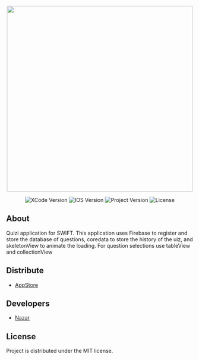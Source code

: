 <p align="center">
      <img src="https://docs.google.com/uc?id=1OUY0Lgy-qX9m-6appNq1z6hAZu2d1ocU" height="500">
</p>

<p align="center">
   <img src="https://img.shields.io/badge/Engine-XCode13.4.1-blueviolet" alt="XCode Version">
   <img src="https://img.shields.io/badge/IOS-13.2-important" alt="IOS Version">
   <img src="https://img.shields.io/badge/Version-1.0.0(Realise)-success" alt="Project Version">
   <img src="https://img.shields.io/badge/License-MIT-informational" alt="License">
</p>

## About

Quizi application for SWIFT. This application uses Firebase to register and store the database of questions, coredata to store the history of the uiz, and skeletonView to animate the loading. For question selections use tableView and collectionView

## Distribute

- [AppStore](https://apps.apple.com/app/id1644527146)


## Developers

- [Nazar](https://github.com/namazii)

## License
Project is distributed under the MIT license.
